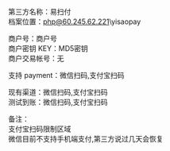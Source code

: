 ﻿第三方名称：易扫付  
档案位置：php@60.245.62.221\yisaopay  

商户号：商户号  
商户密钥 KEY：MD5密钥  
商户交易帐号：无  

支持 payment：微信扫码,支付宝扫码  

现有渠道：微信扫码,支付宝扫码  
测试到账：微信扫码,支付宝扫码  

备注：  
支付宝扫码限制区域  
微信目前不支持手机端支付,第三方说过几天会恢复  
